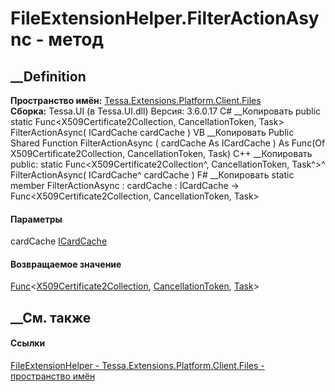 # FileExtensionHelper.FilterActionAsync - метод
##  __Definition
 **Пространство имён:**
[Tessa.Extensions.Platform.Client.Files](N_Tessa_Extensions_Platform_Client_Files.htm)  
 **Сборка:** Tessa.UI (в Tessa.UI.dll) Версия: 3.6.0.17
C# __Копировать
     public static Func<X509Certificate2Collection, CancellationToken, Task> FilterActionAsync(
    	ICardCache cardCache
    )
VB __Копировать
     Public Shared Function FilterActionAsync ( 
    	cardCache As ICardCache
    ) As Func(Of X509Certificate2Collection, CancellationToken, Task)
C++ __Копировать
     public:
    static Func<X509Certificate2Collection^, CancellationToken, Task^>^ FilterActionAsync(
    	ICardCache^ cardCache
    )
F# __Копировать
     static member FilterActionAsync : 
            cardCache : ICardCache -> Func<X509Certificate2Collection, CancellationToken, Task> 
#### Параметры
cardCache [ICardCache](T_Tessa_Cards_Caching_ICardCache.htm)
#### Возвращаемое значение
[Func](https://learn.microsoft.com/dotnet/api/system.func-3)<[X509Certificate2Collection](https://learn.microsoft.com/dotnet/api/system.security.cryptography.x509certificates.x509certificate2collection),
[CancellationToken](https://learn.microsoft.com/dotnet/api/system.threading.cancellationtoken),
[Task](https://learn.microsoft.com/dotnet/api/system.threading.tasks.task)>
##  __См. также
#### Ссылки
[FileExtensionHelper -
](T_Tessa_Extensions_Platform_Client_Files_FileExtensionHelper.htm)
[Tessa.Extensions.Platform.Client.Files - пространство
имён](N_Tessa_Extensions_Platform_Client_Files.htm)

